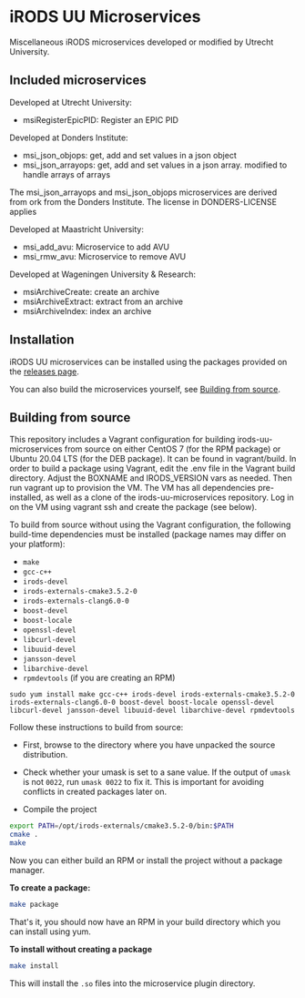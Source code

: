 # iRODS UU Microservices
Miscellaneous iRODS microservices developed or modified by Utrecht University.

## Included microservices
Developed at Utrecht University:
  * msiRegisterEpicPID: Register an EPIC PID

Developed at Donders Institute:
  * msi\_json\_objops: get, add and set values in a json object
  * msi\_json\_arrayops: get, add and set values in a json array. modified to handle arrays of arrays

  The msi\_json\_arrayops and msi\_json\_objops microservices are derived from
  ork from the Donders Institute. The license in DONDERS-LICENSE applies

Developed at Maastricht University:
  * msi\_add\_avu: Microservice to add AVU
  * msi\_rmw\_avu: Microservice to remove AVU

Developed at Wageningen University & Research:
  * msiArchiveCreate: create an archive
  * msiArchiveExtract: extract from an archive
  * msiArchiveIndex: index an archive

## Installation
iRODS UU microservices can be installed using the packages provided on the
[releases page](https://github.com/UtrechtUniversity/irods-uu-microservices/releases).

You can also build the microservices yourself, see [Building from source](#building-from-source).

## Building from source
This repository includes a Vagrant configuration for building irods-uu-microservices from source on either CentOS 7 (for the RPM package) or Ubuntu 20.04 LTS (for the DEB package). It can be found in vagrant/build. In order to build a package using Vagrant, edit the .env file in the Vagrant build directory. Adjust the BOXNAME and IRODS_VERSION vars as needed. Then run vagrant up to provision the VM. The VM has all dependencies pre-installed, as well as a clone of the irods-uu-microservices repository. Log in on the VM using vagrant ssh and create the package (see below).

To build from source without using the Vagrant configuration, the following build-time dependencies must be installed (package names may differ on your platform):

- `make`
- `gcc-c++`
- `irods-devel`
- `irods-externals-cmake3.5.2-0`
- `irods-externals-clang6.0-0`
- `boost-devel`
- `boost-locale`
- `openssl-devel`
- `libcurl-devel`
- `libuuid-devel`
- `jansson-devel`
- `libarchive-devel`
- `rpmdevtools` (if you are creating an RPM)

```
sudo yum install make gcc-c++ irods-devel irods-externals-cmake3.5.2-0 irods-externals-clang6.0-0 boost-devel boost-locale openssl-devel libcurl-devel jansson-devel libuuid-devel libarchive-devel rpmdevtools
```

Follow these instructions to build from source:

- First, browse to the directory where you have unpacked the source
  distribution.

- Check whether your umask is set to a sane value. If the output of
  `umask` is not `0022`, run `umask 0022` to fix it. This is important
  for avoiding conflicts in created packages later on.

- Compile the project
```bash
export PATH=/opt/irods-externals/cmake3.5.2-0/bin:$PATH
cmake .
make
```

Now you can either build an RPM or install the project without a package manager.

**To create a package:**
```bash
make package
```

That's it, you should now have an RPM in your build directory which you can install using yum.

**To install without creating a package**
```bash
make install
```

This will install the `.so` files into the microservice plugin directory.
